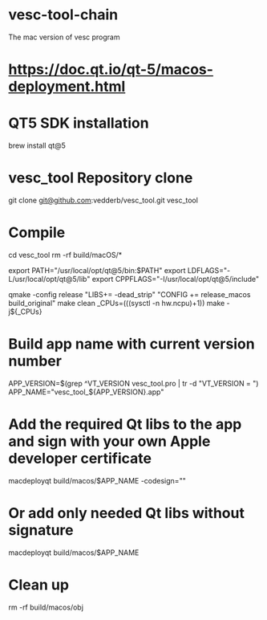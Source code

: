 # vesc-tool-chain
The mac version of vesc program

# https://doc.qt.io/qt-5/macos-deployment.html

# QT5 SDK installation
brew install qt@5

# vesc_tool Repository clone
git clone git@github.com:vedderb/vesc_tool.git vesc_tool

# Compile
cd vesc_tool
rm -rf build/macOS/*

export PATH="/usr/local/opt/qt@5/bin:$PATH"
export LDFLAGS="-L/usr/local/opt/qt@5/lib"
export CPPFLAGS="-I/usr/local/opt/qt@5/include"

qmake -config release "LIBS+= -dead_strip" "CONFIG += release_macos build_original"
make clean
_CPUs=$(($(sysctl -n hw.ncpu)+1))
make -j${_CPUs}

# Build app name with current version number
APP_VERSION=$(grep ^VT_VERSION vesc_tool.pro | tr -d "VT_VERSION = ")
APP_NAME="vesc_tool_${APP_VERSION}.app"

# Add the required Qt libs to the app and sign with your own Apple developer certificate
macdeployqt build/macos/$APP_NAME -codesign="<yourID>"

# Or add only needed Qt libs without signature
macdeployqt build/macos/$APP_NAME

# Clean up
rm -rf build/macos/obj
